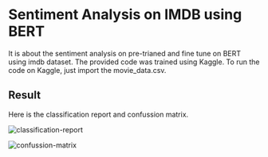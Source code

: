 # Sentiment Analysis on IMDB using BERT

It is about the sentiment analysis on pre-trianed and fine tune on BERT using imdb dataset. The provided code was trained using Kaggle. To run the code on Kaggle, just import the movie_data.csv.

## Result

Here is the classification report and confussion matrix.

![classification-report](https://github.com/SIRIUS-webkit/Sentiment-Analysis-BERT-IMDB/classification-report.png)

![confussion-matrix](https://github.com/SIRIUS-webkit/Sentiment-Analysis-BERT-IMDB/confussion-metrix.png)
